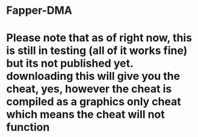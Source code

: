 # Fapper-DMA


# Please note that as of right now, this is still in testing (all of it works fine) but its not published yet. downloading this will give you the cheat, yes, however the cheat is compiled as a graphics only cheat which means the cheat will not function
